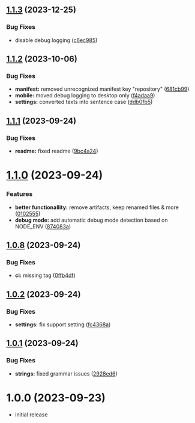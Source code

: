 ## [1.1.3](https://github.com/iOSonntag/obsidian-plugin-treefocus/compare/v1.1.2...v1.1.3) (2023-12-25)


### Bug Fixes

* disable debug logging ([c6ec985](https://github.com/iOSonntag/obsidian-plugin-treefocus/commit/c6ec985f3a146efed0d928996f3698f3594a17f4))

## [1.1.2](https://github.com/iOSonntag/obsidian-plugin-treefocus/compare/v1.1.1...v1.1.2) (2023-10-06)


### Bug Fixes

* **manifest:** removed unrecognized manifest key "repository" ([681cb99](https://github.com/iOSonntag/obsidian-plugin-treefocus/commit/681cb995891450c4123ef0633e527958637e5a4b))
* **mobile:** moved debug logging to desktop only ([f4adaa9](https://github.com/iOSonntag/obsidian-plugin-treefocus/commit/f4adaa96588ed270345a66f82e583a2f17a61c47))
* **settings:** converted texts into sentence case ([ddb0fb5](https://github.com/iOSonntag/obsidian-plugin-treefocus/commit/ddb0fb5cc7b9922d36cabd3d01662b26113d3b96))

## [1.1.1](https://github.com/iOSonntag/obsidian-plugin-treefocus/compare/v1.1.0...v1.1.1) (2023-09-24)


### Bug Fixes

* **readme:** fixed readme ([9bc4a24](https://github.com/iOSonntag/obsidian-plugin-treefocus/commit/9bc4a241d25e79e64ca8e2837cc57c8dad2d177d))

# [1.1.0](https://github.com/iOSonntag/obsidian-plugin-treefocus/compare/v1.0.8...v1.1.0) (2023-09-24)


### Features

* **better functionallity:** remove artifacts, keep renamed files & more ([0102555](https://github.com/iOSonntag/obsidian-plugin-treefocus/commit/01025550c1bca4511bbb73f85dbe03fa4a75118e))
* **debug mode:** add automatic debug mode detection based on NODE_ENV ([874083a](https://github.com/iOSonntag/obsidian-plugin-treefocus/commit/874083a50d2aed4599555098f9cb8cd35417e85d))

## [1.0.8](https://github.com/iOSonntag/obsidian-plugin-treefocus/compare/v1.0.7...v1.0.8) (2023-09-24)


### Bug Fixes

* **ci:** missing tag ([0ffb4df](https://github.com/iOSonntag/obsidian-plugin-treefocus/commit/0ffb4df0be31761616697946730ee37a2e303917))

## [1.0.2](https://github.com/iOSonntag/obsidian-plugin-treefocus/compare/v1.0.1...v1.0.2) (2023-09-24)


### Bug Fixes

* **settings:** fix support setting ([fc4368a](https://github.com/iOSonntag/obsidian-plugin-treefocus/commit/fc4368aab5f4669c2d5413e8c919f114f581d2a3))

## [1.0.1](https://github.com/iOSonntag/obsidian-plugin-treefocus/compare/v1.0.0...v1.0.1) (2023-09-24)


### Bug Fixes

* **strings:** fixed grammar issues ([2928ed6](https://github.com/iOSonntag/obsidian-plugin-treefocus/commit/2928ed68ae2a06d545f5e20cce9a4048863cecff))

# 1.0.0 (2023-09-23)

* initial release
